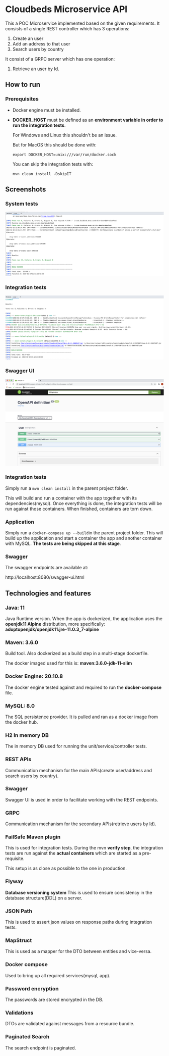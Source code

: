 # Cloudbeds Microservice API
This a POC Microservice implemented based on the given requirements.
It consists of a single REST controller which has 3 operations:
1) Create an user
2) Add an address to that user
3) Search users by country

It consist of a GRPC server which has one operation:
1) Retrieve an user by Id.

## How to run

### Prerequisites

- Docker engine must be installed.
  
- **DOCKER_HOST** must be defined as an **environment variable in order to run the integration tests**.
  
    For Windows and Linux this shouldn't be an issue.
  
    But for MacOS this should be done with: 
    ````
    export DOCKER_HOST=unix:///var/run/docker.sock
    ````
    You can skip the integration tests with:
    ```
    mvn clean install -DskipIT
    ```

## Screenshots

### System tests
![System_tests](https://github.com/sorinvisan89/cloudbeds/blob/main/images/system-tests.png)

### Integration tests
![Integration_tests](https://github.com/sorinvisan89/cloudbeds/blob/main/images/integration-tests.png)

### Swagger UI
![Swagger_UI](https://github.com/sorinvisan89/cloudbeds/blob/main/images/swagger-ui.png)


### Integration tests
Simply run a ``mvn clean install`` in the parent project folder.

This will build and run a container with the app together with its dependencies(mysql).
Once everything is done, the integration tests will be run against those containers.
When finished, containers are torn down.

### Application
Simply run a ``docker-compose up --build``in the parent project folder.
This will build up the application and start a container the app and another container with MySQL.
**The tests are being skipped at this stage**.

### Swagger
The swagger endpoints are available at:

http://localhost:8080/swagger-ui.html

## Technologies and features

### Java:  11 
Java Runtime version.
When the app is dockerized, the application uses the **openjdk11 Alpine** distribution, more specifically:
**adoptopenjdk/openjdk11:jre-11.0.3_7-alpine**

### Maven: 3.6.0
Build tool.
Also dockerized as a build step in a multi-stage dockerfile.

The docker imaged used for this is: **maven:3.6.0-jdk-11-slim**

### Docker Engine: 20.10.8
The docker engine tested against and required to run the **docker-compose** file.

### MySQL: 8.0
The SQL persistence provider. It is pulled and ran as a docker image from the docker hub.

### H2 In memory DB
The in memory DB used for running the unit/service/controller tests.

### REST APIs
Communication mechanism for the main APIs(create user/address and search users by country).

### Swagger
Swagger UI is used in order to facilitate working with the REST endpoints.

### GRPC
Communication mechanism for the secondary APIs(retrieve users by Id).

### FailSafe Maven plugin
This is used for integration tests.
During the mvn **verify step**, the integration tests are run against the **actual containers** which are started as a pre-requisite.

This setup is as close as possible to the one in production.

### Flyway
**Database versioning system**
This is used to ensure consistency in the database structure(DDL) on a server.

### JSON Path
This is used to assert json values on response paths during integration tests.

### MapStruct
This is used as a mapper for the DTO between entities and vice-versa.

### Docker compose
Used to bring up all required services(mysql, app).

### Password encryption
The passwords are stored encrypted in the DB.

### Validations
DTOs are validated against messages from a resource bundle.

### Paginated Search
The search endpoint is paginated.

